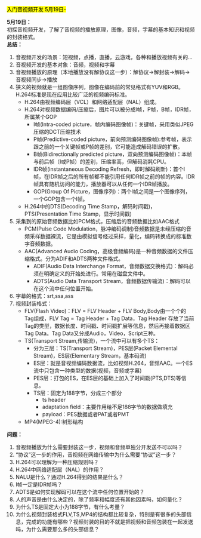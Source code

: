 <mark>入门音视频开发 5月19日-</mark>

**5月19日：**  
初探音视频开发，了解了音视频的播放原理，图像，音频，字幕的基本知识和视频的封装格式。  
**总结：**  
1. 音视频开发的场景：短视频，点播，直播，云游戏，各种和播放视频有关的...
1. 音视频开发的基本对象：音频，视频和字幕  
2. 音视频播放的原理（本地播放没有解协议这一步）：解协议->解封装->解码->音视频同步->播放  
3. 狭义的视频就是一组图像序列，图像在编码前的常见格式有YUV和RGB。H.264标准是现在应用比较广泛的视频编码标准。
   - H.264由视频编码层（VCL）和网络适配层（NAL）组成。
   - H.264对视频数据编码/压缩后，图片可以被分成I帧，P帧，B帧，IDR帧，所属某个GOP
     - I帧(Intra-coded picture，帧内编码图像帧)：关键帧，采用类似JPEG压缩的DCT压缩技术
     - P帧(Predictive-coded picture，前向预测编码图像帧):参考帧，表示跟之前的一个关键帧或P帧的差别，它可能造成解码错误的扩散。
     - B帧(Bidirectionally predicted picture，双向预测编码图像帧)：本帧与前后帧（I或P帧）的差别，压缩率高，但解码消耗CPU。
     - IDR帧(instantaneous Decoding Refresh，即时解码刷新)：首个I帧，在IDR帧之后的所有帧都不能引用任何IDR帧之前的帧的内容。IDR帧具有随机访问的能力，播放器可以从任何一个IDR帧播放。
     - GOP(Group Of Picture，图像序列)：两个I帧之间是一个图像序列，一个GOP包含一个I帧。
   - H.264中的DTS(Decoding Time Stamp，解码时间戳)，PTS(Presentation Time Stamp，显示时间戳)
4. 采集到的原始音频数据比如PCM格式，压缩后的音频数据比如AAC格式
   - PCM(Pulse Code Modulation，脉冲编码调制)音频数据是未经压缩的音频采样数据裸流，它是由模拟信号经过采样，量化，编码转换成的标准数字音频数据。
   - AAC(Advanced Audio Coding，高级音频编码)是一种音频数据的文件压缩格式。分为ADIF和ADTS两种文件格式。
     - ADIF(Audio Data Interchange Format，音频数据交换格式)：解码必须在明确定义的开始处进行。常用在磁盘文件中。
     - ADTS(Audio Data Transport Stream，音频数据传输流)：解码可以在这个流中任何位置开始。
5. 字幕的格式：srt,ssa,ass
6. 视频封装格式：
   - FLV(Flash Video)：FLV = FLV Header + FLV Body,Body由一个个的Tag组成，FLV Tag = Tag Header + Tag Data，Tag Header 存放了当前Tag的类型，数据长度、时间戳、时间戳扩展等信息，然后再接着数据区Tag Data。Tag Data又分成Audio，Video，Script三种。
   - TS(Transport Stream,传输流)，一个流中可以有多个TS：
     - 分为三层：TS(Transport Stream)，PES层(Packet Elemental Stream)，ES层(Elementary Stream，基本码流)
     - ES层：就是音视频编码数据流，比如视频H.264，音频AAC。一个ES流中只包含一种类型的数据(视频，音频或字幕)
     - PES层：打包的ES，在ES层的基础上加入了时间戳(PTS,DTS)等信息。
     - TS层：固定为188字节，分成三个部分
       - ts header
       - adaptation field：主要作用给不足188字节的数据做填充
       - payload：PES数据或者PAT或者PMT
   - MP4(MPEG-4):树形结构  

**问题：**  
1. 音视频播放为什么需要封装这一步，视频和音频单独分开发送不可以吗？  
2. “协议”这一步的作用，音视频在网络传输中为什么需要“协议”这一步？  
3. H.264可以理解为一种压缩规则吗？  
4. H.264中网络适配层（NAL）的作用？
5. NALU是什么？通过H.264得到的结果是什么？
6. I帧一定是IDR帧吗？  
7. ADTS是如何实现解码可以在这个流中任何位置开始的？  
8. 人的声音是由什么决定的，除了频率和幅度还有其他因素吗，如何量化？  
9. 为什么TS是固定大小为188字节，有什么考量？  
10. 为什么视频封装格式FLV,TS,MP4的结构都比较复杂，特别是有很多的头部信息，完成的功能有哪些？视频封装的目的不就是把视频和音频包装在一起发送吗，为什么需要那么多的头部信息？  


































